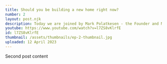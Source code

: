 ```yaml
---
title: Should you be building a new home right now?
number: 2
layout: post.njk
description: Today we are joined by Mark Polatkesen - the Founder and Managing Director of Mortgage Domayne. Mark is one of Australia’s leading finance brokers and has settled over 1.5 billion dollars in loans during his career so far. In this episode, you’ll learn about all-things finance when it comes to new home construction. We cover a range of topics around finance brokers vs going direct to banks, interest rates, inflation, what affects borrowing capacity and ultimately find out whether Mark thinks now is a good time to buy including his top 3 tips to finish off the episode.
youtube: https://www.youtube.com/watch?v=l7ZS8vKlrfE
id: l7ZS8vKlrfE
thumbnail: /assets/thumbnails/ep-2-thumbnail.jpg
uploaded: 12 April 2023
---
```


Second post content